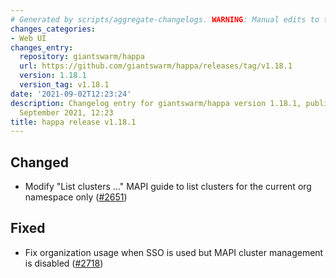 ```yaml
---
# Generated by scripts/aggregate-changelogs. WARNING: Manual edits to this files will be overwritten.
changes_categories:
- Web UI
changes_entry:
  repository: giantswarm/happa
  url: https://github.com/giantswarm/happa/releases/tag/v1.18.1
  version: 1.18.1
  version_tag: v1.18.1
date: '2021-09-02T12:23:24'
description: Changelog entry for giantswarm/happa version 1.18.1, published on 02
  September 2021, 12:23
title: happa release v1.18.1
---
```


## Changed

- Modify "List clusters ..." MAPI guide to list clusters for the current org namespace only ([#2651](https://github.com/giantswarm/happa/pull/2651))

## Fixed

- Fix organization usage when SSO is used but MAPI cluster management is disabled ([#2718](https://github.com/giantswarm/happa/pull/2718))

